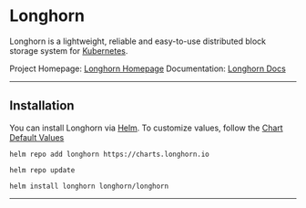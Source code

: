 # Longhorn

Longhorn is a lightweight, reliable and easy-to-use distributed block storage system for [Kubernetes](kubernetes/kubernetes.md).

Project Homepage: [Longhorn Homepage](https://longhorn.io)
Documentation: [Longhorn Docs](https://longhorn.io/docs/)

---
## Installation

You can install Longhorn via [Helm](tools/helm.md). To customize values, follow the [Chart Default Values](https://github.com/longhorn/longhorn/blob/master/chart/values.yaml)

```shell
helm repo add longhorn https://charts.longhorn.io

helm repo update

helm install longhorn longhorn/longhorn
```

---
